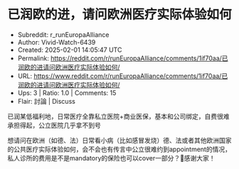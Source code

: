 # 已润欧的进，请问欧洲医疗实际体验如何

- Subreddit: r_runEuropaAlliance
- Author: Vivid-Watch-6439
- Created: 2025-02-01 14:05:47 UTC
- Permalink: https://reddit.com/r/runEuropaAlliance/comments/1if70aa/已润欧的进请问欧洲医疗实际体验如何/
- URL: https://www.reddit.com/r/runEuropaAlliance/comments/1if70aa/已润欧的进请问欧洲医疗实际体验如何/
- Ups: 3 | Ratio: 1.0 | Comments: 15
- Flair: 討論 | Discuss


已润某低福利地，日常医疗全靠私立医院+商业医保，基本和公司绑定，自费很难承担得起，公立医院几乎拿不到号

想请问在欧洲（如德、法）日常看小病（比如感冒发烧）德、法或者其他欧洲国家的公共医疗实际体验如何，会不会也有传言中公立很难约到appointment的情况，私人诊所的费用是不是mandatory的保险也可以cover一部分？🥺感谢大家！

